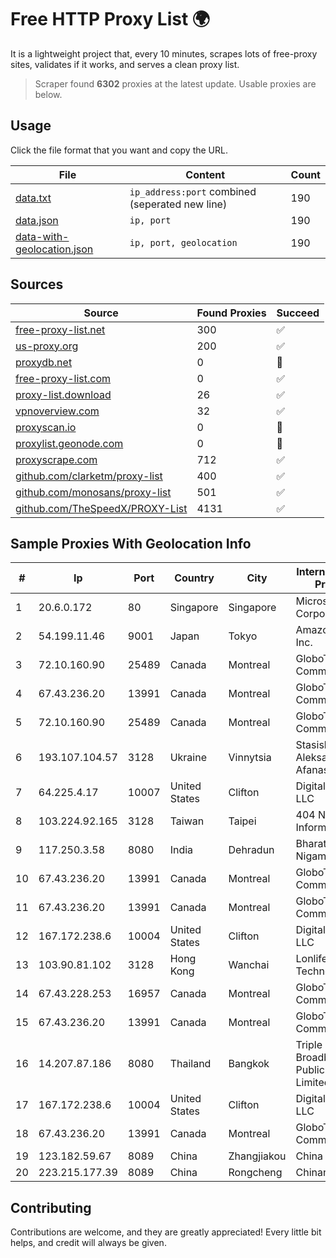 
# Free HTTP Proxy List 🌍

It is a lightweight project that, every 10 minutes, scrapes lots of free-proxy sites, validates if it works, and serves a clean proxy list.


> Scraper found **6302** proxies at the latest update. Usable proxies are below.

## Usage

Click the file format that you want and copy the URL.


|File|Content|Count|
|----|-------|-----|
|[data.txt](https://raw.githubusercontent.com/themiralay/Proxy-List-World/master/data.txt)|`ip_address:port` combined (seperated new line)|190|
|[data.json](https://raw.githubusercontent.com/themiralay/Proxy-List-World/master/data.json)|`ip, port`|190|
|[data-with-geolocation.json](https://raw.githubusercontent.com/themiralay/Proxy-List-World/master/data-with-geolocation.json)|`ip, port, geolocation`|190|

## Sources

|Source|Found Proxies|Succeed|
|------|-------------|-------|
|[free-proxy-list.net](https://free-proxy-list.net)|300|✅|
|[us-proxy.org](https://www.us-proxy.org)|200|✅|
|[proxydb.net](http://proxydb.net)|0|🚫|
|[free-proxy-list.com](https://free-proxy-list.com/?page=&port=&type%5B%5D=http&type%5B%5D=https&up_time=0&search=Search)|0|✅|
|[proxy-list.download](https://www.proxy-list.download/HTTP)|26|✅|
|[vpnoverview.com](https://vpnoverview.com/privacy/anonymous-browsing/free-proxy-servers)|32|✅|
|[proxyscan.io](https://www.proxyscan.io)|0|🚫|
|[proxylist.geonode.com](https://proxylist.geonode.com/api/proxy-list?limit=300&page=1&sort_by=lastChecked&sort_type=desc&protocols=http,https)|0|🚫|
|[proxyscrape.com](https://api.proxyscrape.com/v2/?request=displayproxies&protocol=http&timeout=10000&country=all&ssl=all&anonymity=all)|712|✅|
|[github.com/clarketm/proxy-list](https://raw.githubusercontent.com/clarketm/proxy-list/master/proxy-list-raw.txt)|400|✅|
|[github.com/monosans/proxy-list](https://raw.githubusercontent.com/monosans/proxy-list/main/proxies/http.txt)|501|✅|
|[github.com/TheSpeedX/PROXY-List](https://raw.githubusercontent.com/TheSpeedX/PROXY-List/master/http.txt)|4131|✅|


## Sample Proxies With Geolocation Info

|#|Ip|Port|Country|City|Internet Service Provider|
|-|--|----|-------|----|-------------------------|
|1|20.6.0.172|80|Singapore|Singapore|Microsoft Corporation|
|2|54.199.11.46|9001|Japan|Tokyo|Amazon.com, Inc.|
|3|72.10.160.90|25489|Canada|Montreal|GloboTech Communications|
|4|67.43.236.20|13991|Canada|Montreal|GloboTech Communications|
|5|72.10.160.90|25489|Canada|Montreal|GloboTech Communications|
|6|193.107.104.57|3128|Ukraine|Vinnytsia|Stasishen Aleksandr Afanasiyovich|
|7|64.225.4.17|10007|United States|Clifton|DigitalOcean, LLC|
|8|103.224.92.165|3128|Taiwan|Taipei|404 Network Information Co.|
|9|117.250.3.58|8080|India|Dehradun|Bharat Sanchar Nigam Ltd|
|10|67.43.236.20|13991|Canada|Montreal|GloboTech Communications|
|11|67.43.236.20|13991|Canada|Montreal|GloboTech Communications|
|12|167.172.238.6|10004|United States|Clifton|DigitalOcean, LLC|
|13|103.90.81.102|3128|Hong Kong|Wanchai|Lonlife Technology Co.|
|14|67.43.228.253|16957|Canada|Montreal|GloboTech Communications|
|15|67.43.236.20|13991|Canada|Montreal|GloboTech Communications|
|16|14.207.87.186|8080|Thailand|Bangkok|Triple T Broadband Public Company Limited|
|17|167.172.238.6|10004|United States|Clifton|DigitalOcean, LLC|
|18|67.43.236.20|13991|Canada|Montreal|GloboTech Communications|
|19|123.182.59.67|8089|China|Zhangjiakou|China Telecom|
|20|223.215.177.39|8089|China|Rongcheng|Chinanet|



## Contributing

Contributions are welcome, and they are greatly appreciated! Every
little bit helps, and credit will always be given.

